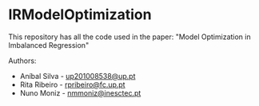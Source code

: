 # IRModelOptimization

This repository has all the code used in the paper: "Model Optimization in Imbalanced Regression"

Authors:

- Aníbal Silva - up201008538@up.pt
- Rita Ribeiro - rpribeiro@fc.up.pt
- Nuno Moniz - nmmoniz@inesctec.pt
